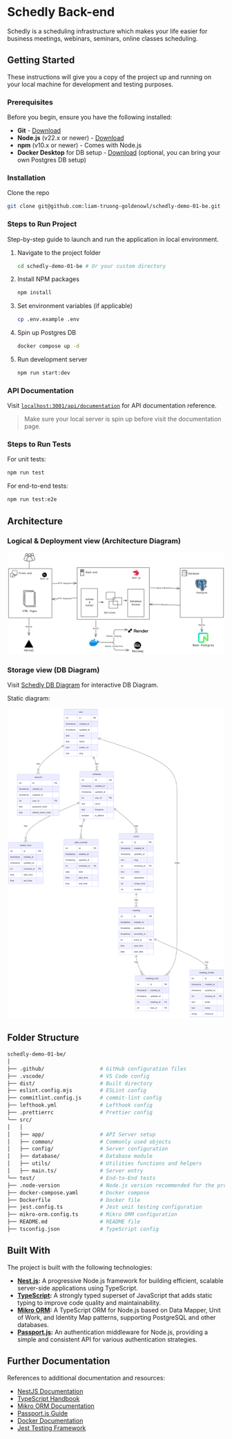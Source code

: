 # Schedly Back-end

Schedly is a scheduling infrastructure which makes your life easier for business meetings, webinars, seminars, online classes scheduling.

## Getting Started

These instructions will give you a copy of the project up and running on your local machine for development and testing purposes.

### Prerequisites

Before you begin, ensure you have the following installed:

- **Git** - [Download](https://git-scm.com/downloads)
- **Node.js** (v22.x or newer) - [Download](https://nodejs.org/en)
- **npm** (v10.x or newer) - Comes with Node.js
- **Docker Desktop** for DB setup - [Download](https://www.docker.com/products/docker-desktop/) (optional, you can bring your own Postgres DB setup)

### Installation

Clone the repo

```sh
git clone git@github.com:liam-truong-goldenowl/schedly-demo-01-be.git
```

### Steps to Run Project

Step-by-step guide to launch and run the application in local environment.

1. Navigate to the project folder

   ```sh
   cd schedly-demo-01-be # Or your custom directory
   ```

1. Install NPM packages
   ```sh
   npm install
   ```
1. Set environment variables (if applicable)

   ```sh
   cp .env.example .env
   ```

1. Spin up Postgres DB

   ```sh
   docker compose up -d
   ```

1. Run development server
   ```sh
   npm run start:dev
   ```

### API Documentation

Visit [`localhost:3001/api/documentation`](http://localhost:3001/api/documentation) for API documentation reference.

> Make sure your local server is spin up before visit the documentation page.

### Steps to Run Tests

For unit tests:

```sh
npm run test
```

For end-to-end tests:

```sh
npm run test:e2e
```

## Architecture

### Logical & Deployment view (Architecture Diagram)

![image](./docs/architecture-diagram.png)

### Storage view (DB Diagram)

Visit [Schedly DB Diagram](https://dbdiagram.io/d/Schedly-demo-01-686e3a7df413ba3508049fc6) for interactive DB Diagram.

Static diagram:

![image](./docs/db-diagram.png)

## Folder Structure

```sh
schedly-demo-01-be/
│
├── .github/                  # GitHub configuration files
├── .vscode/                  # VS Code config
├── dist/                     # Built directory
├── eslint.config.mjs         # ESLint config
├── commitlint.config.js      # commit-lint config
├── lefthook.yml              # Lefthook config
├── .prettierrc               # Prettier config
└── src/
│   │
│   ├── app/                  # API Server setup
│   ├── common/               # Commonly used objects
│   ├── config/               # Server configuration
│   ├── database/             # Database module
│   ├── utils/                # Utilities functions and helpers
│   ├── main.ts/              # Server entry
└── test/                     # End-to-End tests
├── .node-version             # Node.js version recommended for the project
├── docker-compose.yaml       # Docker compose
├── Dockerfile                # Docker file
├── jest.config.ts            # Jest unit testing configuration
├── mikro-orm.config.ts       # Mikro ORM configuration
├── README.md                 # README file
├── tsconfig.json             # TypeScript config
```

## Built With

The project is built with the following technologies:

- **[Nest.js](https://nestjs.com/):** A progressive Node.js framework for building efficient, scalable server-side applications using TypeScript.
- **[TypeScript](https://www.typescriptlang.org/):** A strongly typed superset of JavaScript that adds static typing to improve code quality and maintainability.
- **[Mikro ORM](https://mikro-orm.io/):** A TypeScript ORM for Node.js based on Data Mapper, Unit of Work, and Identity Map patterns, supporting PostgreSQL and other databases.
- **[Passport.js](https://www.passportjs.org/):** An authentication middleware for Node.js, providing a simple and consistent API for various authentication strategies.

## Further Documentation

References to additional documentation and resources:

- [NestJS Documentation](https://docs.nestjs.com/)
- [TypeScript Handbook](https://www.typescriptlang.org/docs/)
- [Mikro ORM Documentation](https://mikro-orm.io/docs/)
- [Passport.js Guide](https://www.passportjs.org/docs/)
- [Docker Documentation](https://docs.docker.com/)
- [Jest Testing Framework](https://jestjs.io/docs/getting-started)
